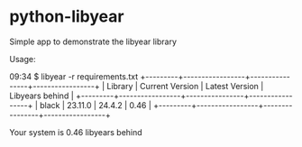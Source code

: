 # python-libyear
Simple app to demonstrate the libyear library


Usage:

09:34 $ libyear -r requirements.txt 
+---------+-----------------+----------------+-----------------+
| Library | Current Version | Latest Version | Libyears behind |
+---------+-----------------+----------------+-----------------+
|  black  |     23.11.0     |     24.4.2     |       0.46      |
+---------+-----------------+----------------+-----------------+

Your system is 0.46 libyears behind